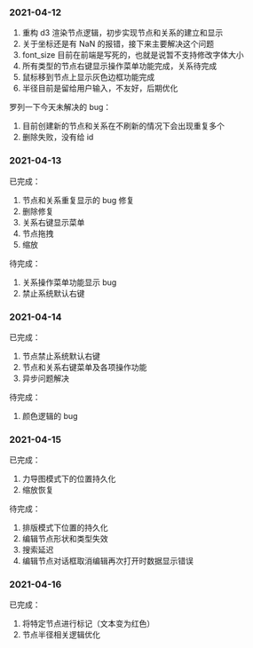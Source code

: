 ### 2021-04-12

1. 重构 d3 渲染节点逻辑，初步实现节点和关系的建立和显示
2. 关于坐标还是有 NaN 的报错，接下来主要解决这个问题
3. font_size 目前在前端是写死的，也就是说暂不支持修改字体大小
4. 所有类型的节点右键显示操作菜单功能完成，关系待完成
5. 鼠标移到节点上显示灰色边框功能完成
6. 半径目前是留给用户输入，不友好，后期优化

罗列一下今天未解决的 bug：

1. 目前创建新的节点和关系在不刷新的情况下会出现重复多个
2. 删除失败，没有给 id



### 2021-04-13

已完成：

1. 节点和关系重复显示的 bug 修复
2. 删除修复
3. 关系右键显示菜单
4. 节点拖拽
5. 缩放



待完成：

1. 关系操作菜单功能显示 bug
2. 禁止系统默认右键





### 2021-04-14

已完成：

1. 节点禁止系统默认右键
2. 节点和关系右键菜单及各项操作功能
3. 异步问题解决



待完成：

1. 颜色逻辑的 bug





### 2021-04-15

已完成：

1. 力导图模式下的位置持久化
2. 缩放恢复



待完成：

1. 排版模式下位置的持久化
2. 编辑节点形状和类型失效
3. 搜索延迟
4. 编辑节点对话框取消编辑再次打开时数据显示错误





### 2021-04-16

已完成：

1. 将特定节点进行标记（文本变为红色）
2. 节点半径相关逻辑优化